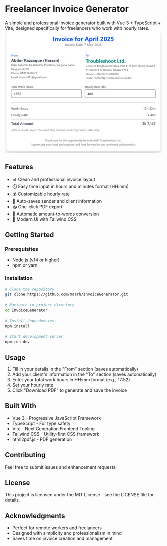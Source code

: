 # Freelancer Invoice Generator

A simple and professional invoice generator built with Vue 3 + TypeScript + Vite, designed specifically for freelancers who work with hourly rates.
![Invoice Generator Screenshot](./screenshot.png)

## Features

- 📊 Clean and professional invoice layout
- ⏱️ Easy time input in hours and minutes format (HH:mm)
- 💰 Customizable hourly rate
- 💾 Auto-saves sender and client information
- 📥 One-click PDF export
- 💬 Automatic amount-to-words conversion
- 🎨 Modern UI with Tailwind CSS

## Getting Started

### Prerequisites

- Node.js (v14 or higher)
- npm or yarn

### Installation

```bash
# Clone the repository
git clone https://github.com/mdarh/InvoiceGenerator.git

# Navigate to project directory
cd InvoiceGenerator

# Install dependencies
npm install

# Start development server
npm run dev
```

## Usage

1. Fill in your details in the "From" section (saves automatically)
2. Add your client's information in the "To" section (saves automatically)
3. Enter your total work hours in HH:mm format (e.g., 17:52)
4. Set your hourly rate
5. Click "Download PDF" to generate and save the invoice

## Built With

- Vue 3 - Progressive JavaScript Framework
- TypeScript - For type safety
- Vite - Next Generation Frontend Tooling
- Tailwind CSS - Utility-first CSS framework
- html2pdf.js - PDF generation

## Contributing

Feel free to submit issues and enhancement requests!

## License

This project is licensed under the MIT License - see the LICENSE file for details.

## Acknowledgments

- Perfect for remote workers and freelancers
- Designed with simplicity and professionalism in mind
- Saves time on invoice creation and management
